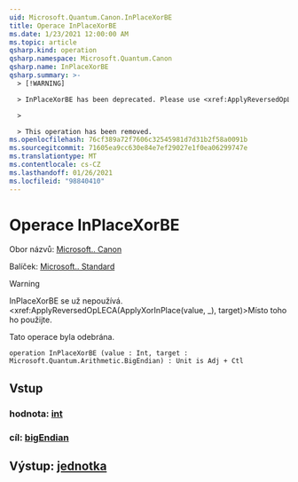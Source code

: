 ```yaml
---
uid: Microsoft.Quantum.Canon.InPlaceXorBE
title: Operace InPlaceXorBE
ms.date: 1/23/2021 12:00:00 AM
ms.topic: article
qsharp.kind: operation
qsharp.namespace: Microsoft.Quantum.Canon
qsharp.name: InPlaceXorBE
qsharp.summary: >-
  > [!WARNING]

  > InPlaceXorBE has been deprecated. Please use <xref:ApplyReversedOpLECA(ApplyXorInPlace(value, _), target)> instead.

  >

  > This operation has been removed.
ms.openlocfilehash: 76cf389a72f7606c32545981d7d31b2f58a0091b
ms.sourcegitcommit: 71605ea9cc630e84e7ef29027e1f0ea06299747e
ms.translationtype: MT
ms.contentlocale: cs-CZ
ms.lasthandoff: 01/26/2021
ms.locfileid: "98840410"
---
```

# <a name="inplacexorbe-operation"></a>Operace InPlaceXorBE

Obor názvů: [Microsoft.. Canon](xref:Microsoft.Quantum.Canon)

Balíček: [Microsoft.. Standard](https://nuget.org/packages/Microsoft.Quantum.Standard)


> [!WARNING]
> InPlaceXorBE se už nepoužívá. <xref:ApplyReversedOpLECA(ApplyXorInPlace(value, _), target)>Místo toho ho použijte.
>
> Tato operace byla odebrána.



```qsharp
operation InPlaceXorBE (value : Int, target : Microsoft.Quantum.Arithmetic.BigEndian) : Unit is Adj + Ctl
```


## <a name="input"></a>Vstup

### <a name="value--int"></a>hodnota: [int](xref:microsoft.quantum.lang-ref.int)




### <a name="target--bigendian"></a>cíl: [bigEndian](xref:Microsoft.Quantum.Arithmetic.BigEndian)





## <a name="output--unit"></a>Výstup: [jednotka](xref:microsoft.quantum.lang-ref.unit)

